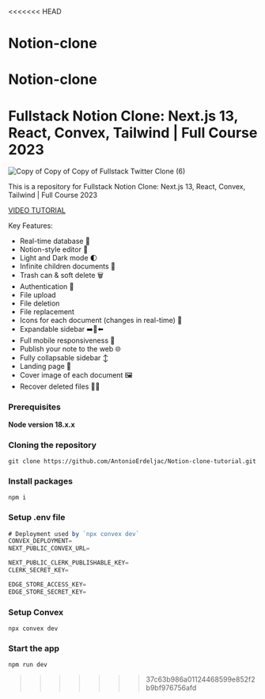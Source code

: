 <<<<<<< HEAD
# Notion-clone
Notion-clone
=======
# Fullstack Notion Clone: Next.js 13, React, Convex, Tailwind | Full Course 2023

![Copy of Copy of Copy of Fullstack Twitter Clone (6)](https://github.com/AntonioErdeljac/Notion-clone-tutorial/assets/23248726/66bcfca3-93bf-4aa4-950d-f98c020e1156)


This is a repository for Fullstack Notion Clone: Next.js 13, React, Convex, Tailwind | Full Course 2023

[VIDEO TUTORIAL](https://www.youtube.com/watch?v=ZbX4Ok9YX94)

Key Features:

- Real-time database  🔗 
- Notion-style editor 📝 
- Light and Dark mode 🌓
- Infinite children documents 🌲
- Trash can & soft delete 🗑️
- Authentication 🔐 
- File upload
- File deletion
- File replacement
- Icons for each document (changes in real-time) 🌠
- Expandable sidebar ➡️🔀⬅️
- Full mobile responsiveness 📱
- Publish your note to the web 🌐
- Fully collapsable sidebar ↕️
- Landing page 🛬
- Cover image of each document 🖼️
- Recover deleted files 🔄📄

### Prerequisites

**Node version 18.x.x**

### Cloning the repository

```shell
git clone https://github.com/AntonioErdeljac/Notion-clone-tutorial.git
```

### Install packages

```shell
npm i
```

### Setup .env file


```js
# Deployment used by `npx convex dev`
CONVEX_DEPLOYMENT=
NEXT_PUBLIC_CONVEX_URL=

NEXT_PUBLIC_CLERK_PUBLISHABLE_KEY=
CLERK_SECRET_KEY=

EDGE_STORE_ACCESS_KEY=
EDGE_STORE_SECRET_KEY=
```

### Setup Convex

```shell
npx convex dev

```

### Start the app

```shell
npm run dev
```
>>>>>>> 37c63b986a01124468599e852f2b9bf976756afd
